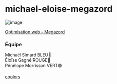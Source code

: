 # michael-eloise-megazord

![image](https://user-images.githubusercontent.com/78884924/151389026-3d871b0e-6c7f-4eca-bce0-bc82472b9860.png)


[Optimisation web - Megazord](https://smnarnold.com/projets/megazord)

### Équipe
Michaël Simard BLEU🔵 </br>
Éloïse Gagné  ROUGE🔴 </br>
Pénélope Morrisson VERT🟢

[coolors](https://coolors.co/0c1618-004643-faf4d3-d1ac00-f6be9a)
